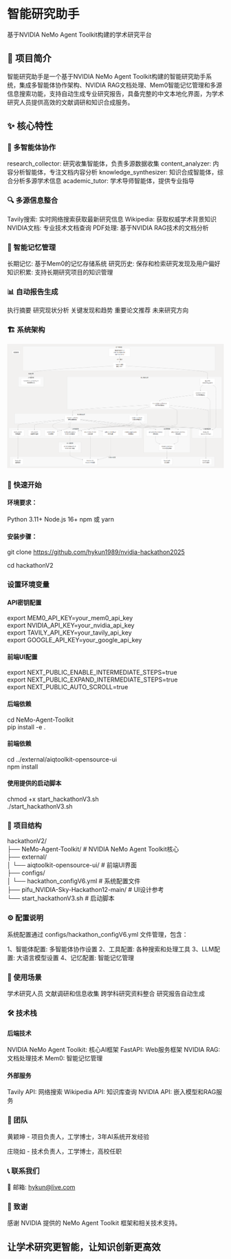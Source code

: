 # 智能研究助手
基于NVIDIA NeMo Agent Toolkit构建的学术研究平台

## 📖 项目简介
智能研究助手是一个基于NVIDIA NeMo Agent Toolkit构建的智能研究助手系统，集成多智能体协作架构、NVIDIA RAG文档处理、Mem0智能记忆管理和多源信息搜索功能，支持自动生成专业研究报告，具备完整的中文本地化界面，为学术研究人员提供高效的文献调研和知识合成服务。

## ✨ 核心特性
### 🤖 多智能体协作
research_collector: 研究收集智能体，负责多源数据收集
content_analyzer: 内容分析智能体，专注文档内容分析
knowledge_synthesizer: 知识合成智能体，综合分析多源学术信息
academic_tutor: 学术导师智能体，提供专业指导

### 🔍 多源信息整合
Tavily搜索: 实时网络搜索获取最新研究信息
Wikipedia: 获取权威学术背景知识
NVIDIA文档: 专业技术文档查询
PDF处理: 基于NVIDIA RAG技术的文档分析

### 🧠 智能记忆管理
长期记忆: 基于Mem0的记忆存储系统
研究历史: 保存和检索研究发现及用户偏好
知识积累: 支持长期研究项目的知识管理

### 📊 自动报告生成
执行摘要
研究现状分析
关键发现和趋势
重要论文推荐
未来研究方向
### 🏗️ 系统架构
![系统架构图](images/system.png)
### 🚀 快速开始
#### 环境要求：

Python 3.11+
Node.js 16+
npm 或 yarn

#### 安装步骤：

git clone https://github.com/hykun1989/nvidia-hackathon2025

cd hackathonV2

### 设置环境变量
#### API密钥配置  
export MEM0_API_KEY=your_mem0_api_key  
export NVIDIA_API_KEY=your_nvidia_api_key  
export TAVILY_API_KEY=your_tavily_api_key  
export GOOGLE_API_KEY=your_google_api_key  
  
####  前端UI配置  
export NEXT_PUBLIC_ENABLE_INTERMEDIATE_STEPS=true  
export NEXT_PUBLIC_EXPAND_INTERMEDIATE_STEPS=true  
export NEXT_PUBLIC_AUTO_SCROLL=true


#### 后端依赖  
cd NeMo-Agent-Toolkit  
pip install -e .  
  
#### 前端依赖  
cd ../external/aiqtoolkit-opensource-ui  
npm install

#### 使用提供的启动脚本  
chmod +x start_hackathonV3.sh  
./start_hackathonV3.sh

### 📁 项目结构
hackathonV2/  
├── NeMo-Agent-Toolkit/          # NVIDIA NeMo Agent Toolkit核心  
├── external/  
│   └── aiqtoolkit-opensource-ui/ # 前端UI界面  
├── configs/  
│   └── hackathon_configV6.yml   # 系统配置文件  
├── pifu_NVIDIA-Sky-Hackathon12-main/ # UI设计参考  
└── start_hackathonV3.sh         # 启动脚本  
### ⚙️ 配置说明
系统配置通过 configs/hackathon_configV6.yml 文件管理，包含：

1、智能体配置: 多智能体协作设置
2、工具配置: 各种搜索和处理工具
3、LLM配置: 大语言模型设置
4、记忆配置: 智能记忆管理
### 🎯 使用场景
学术研究人员
文献调研和信息收集
跨学科研究资料整合
研究报告自动生成

### 🛠️ 技术栈
#### 后端技术

NVIDIA NeMo Agent Toolkit: 核心AI框架
FastAPI: Web服务框架
NVIDIA RAG: 文档处理技术
Mem0: 智能记忆管理

#### 外部服务

Tavily API: 网络搜索
Wikipedia API: 知识库查询
NVIDIA API: 嵌入模型和RAG服务

### 👥 团队
黄颖坤 - 项目负责人，工学博士，3年AI系统开发经验

庄晓如 - 技术负责人，工学博士，高校任职
### 📞 联系我们
📧 邮箱: hykun@live.com
### 🙏 致谢
感谢 NVIDIA 提供的 NeMo Agent Toolkit 框架和相关技术支持。

## 让学术研究更智能，让知识创新更高效
